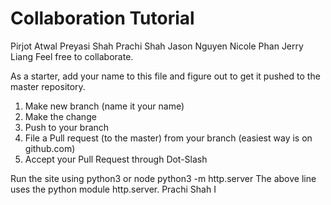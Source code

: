 # Collaboration Tutorial
Pirjot Atwal
Preyasi Shah 
Prachi Shah
Jason Nguyen
Nicole Phan
Jerry Liang
Feel free to collaborate. 

As a starter, add your name to this file and figure out to get it pushed to the master repository.

1. Make new branch (name it your name)
2. Make the change
3. Push to your branch
4. File a Pull request (to the master) from your branch (easiest way is on github.com)
5. Accept your Pull Request through Dot-Slash

Run the site using python3 or node
python3 -m http.server
The above line uses the python module http.server.
Prachi Shah
I 
